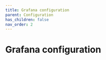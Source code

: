```yaml
---
title: Grafana configuration
parent: Configuration
has_children: false
nav_order: 2
---
```


# Grafana configuration

